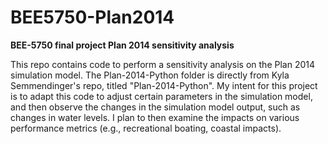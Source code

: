 # BEE5750-Plan2014
**BEE-5750 final project Plan 2014 sensitivity analysis**

This repo contains code to perform a sensitivity analysis on the Plan 2014 simulation model. The Plan-2014-Python folder is directly from Kyla Semmendinger's repo, titled "Plan-2014-Python". My intent for this project is to adapt this code to adjust certain parameters in the simulation model, and then observe the changes in the simulation model output, such as changes in water levels. I plan to then examine the impacts on various performance metrics (e.g., recreational boating, coastal impacts). 
